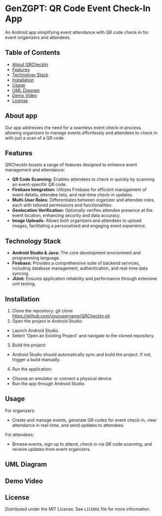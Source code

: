 # GenZGPT: QR Code Event Check-In App

An Android app simplifying event attendance with QR code check-in for event origanizers and attendees.
## Table of Contents

- [About QRCheckIn](#about-app)
- [Features](#features)
- [Technology Stack](#technology-stack)
- [Installation](#installation)
- [Usage](#usage)
- [UML Diagram](#UML-Diagram)
- [Demo Video](#Demo-Video)
- [License](#license)

## About app

Our app addresses the need for a seamless event check-in process, allowing organizers to manage events effortlessly and attendees to check in with just a scan of a QR code. 

## Features

QRCheckIn boasts a range of features designed to enhance event management and attendance:

- **QR Code Scanning:** Enables attendees to check in quickly by scanning an event-specific QR code.
- **Firebase Integration:** Utilizes Firebase for efficient management of event details, attendee lists, and real-time check-in updates.
- **Multi-User Roles:** Differentiates between organizer and attendee roles, each with tailored permissions and functionalities.
- **Geolocation Verification:** Optionally verifies attendee presence at the event location, enhancing security and data accuracy.
- **Image Uploads:** Allows both organizers and attendees to upload images, facilitating a personalized and engaging event experience.

## Technology Stack

- **Android Studio & Java:** The core development environment and programming language.
- **Firebase:** Provides a comprehensive suite of backend services, including database management, authentication, and real-time data syncing.
- **JUnit:** Ensures application reliability and performance through extensive unit testing.

## Installation

1. Clone the repository:
git clone https://github.com/yourusername/QRCheckIn.git
2. Open the project in Android Studio:
- Launch Android Studio.
- Select 'Open an Existing Project' and navigate to the cloned repository.

3. Build the project:
- Android Studio should automatically sync and build the project. If not, trigger a build manually.

4. Run the application:
- Choose an emulator or connect a physical device.
- Run the app through Android Studio.

## Usage

For organizers:
- Create and manage events, generate QR codes for event check-in, view attendance in real-time, and send updates to attendees.

For attendees:
- Browse events, sign up to attend, check in via QR code scanning, and receive updates from event organizers.

## UML Diagram

## Demo Video

## License

Distributed under the MIT License. See `LICENSE` file for more information.
